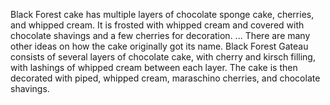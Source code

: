 Black Forest cake has multiple  layers of chocolate sponge cake, cherries, and whipped cream.
It is frosted with whipped cream and covered with chocolate shavings and a few cherries for decoration.
... There are many other ideas on how the cake originally got its name.
Black Forest Gateau consists of several layers of chocolate cake, with cherry and kirsch filling, with lashings of whipped cream between each layer.
The cake is then decorated with piped, whipped cream, maraschino cherries, and chocolate shavings.
